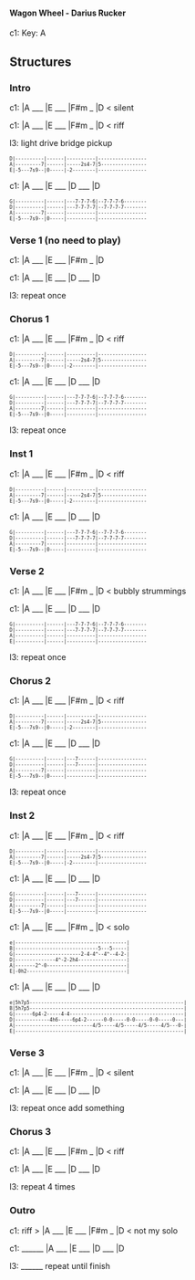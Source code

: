 
#### Wagon Wheel - Darius Rucker

c1: Key: A

## Structures

### Intro

c1: |A ___ |E ___ |F#m _ |D < silent

c1: |A ___ |E ___ |F#m _ |D < riff

l3: light drive bridge pickup

<span style="font-size:0.7em; scroll-snap-stop: always; scroll-snap-align: start;">

```
D|----------|------|----------|-----------------
A|---------7|------|-----2s4-7|5----------------
E|-5---7s9--|0-----|-2--------|-----------------
```
</span>

c1: |A ___ |E ___ |D ___ |D

<span style="font-size:0.7em; scroll-snap-stop: always; scroll-snap-align: start;">

```
G|----------|------|---7-7-7-6|--7-7-7-6--------
D|----------|------|---7-7-7-7|--7-7-7-7--------
A|---------7|------|----------|-----------------
E|-5---7s9--|0-----|----------|-----------------
```
</span>

### Verse 1 (no need to play)

c1: |A ___ |E ___ |F#m _ |D

c1: |A ___ |E ___ |D ___ |D

l3: repeat once

### Chorus 1

c1: |A ___ |E ___ |F#m _ |D < riff

<span style="font-size:0.7em; scroll-snap-stop: always; scroll-snap-align: start;">

```
D|----------|------|----------|-----------------
A|---------7|------|-----2s4-7|5----------------
E|-5---7s9--|0-----|-2--------|-----------------
```
</span>

c1: |A ___ |E ___ |D ___ |D

<span style="font-size:0.7em; scroll-snap-stop: always; scroll-snap-align: start;">

```
G|----------|------|---7-7-7-6|--7-7-7-6--------
D|----------|------|---7-7-7-7|--7-7-7-7--------
A|---------7|------|----------|-----------------
E|-5---7s9--|0-----|----------|-----------------
```
</span>

l3: repeat once

### Inst 1

c1: |A ___ |E ___ |F#m _ |D < riff

<span style="font-size:0.7em; scroll-snap-stop: always; scroll-snap-align: start;">

```
D|----------|------|----------|-----------------
A|---------7|------|-----2s4-7|5----------------
E|-5---7s9--|0-----|-2--------|-----------------
```
</span>

c1: |A ___ |E ___ |D ___ |D

<span style="font-size:0.7em; scroll-snap-stop: always; scroll-snap-align: start;">

```
G|----------|------|---7-7-7-6|--7-7-7-6--------
D|----------|------|---7-7-7-7|--7-7-7-7--------
A|---------7|------|----------|-----------------
E|-5---7s9--|0-----|----------|-----------------
```
</span>

### Verse 2

c1: |A ___ |E ___ |F#m _ |D < bubbly strummings

c1: |A ___ |E ___ |D ___ |D

<span style="font-size:0.7em; scroll-snap-stop: always; scroll-snap-align: start;">

```
G|----------|------|---7-7-7-6|--7-7-7-6--------
D|----------|------|---7-7-7-7|--7-7-7-7--------
A|----------|------|----------|-----------------
E|----------|------|----------|-----------------
```
</span>

l3: repeat once

### Chorus 2

c1: |A ___ |E ___ |F#m _ |D < riff

<span style="font-size:0.7em; scroll-snap-stop: always; scroll-snap-align: start;">

```
D|----------|------|----------|-----------------
A|---------7|------|-----2s4-7|5----------------
E|-5---7s9--|0-----|-2--------|-----------------
```
</span>

c1: |A ___ |E ___ |D ___ |D

<span style="font-size:0.7em; scroll-snap-stop: always; scroll-snap-align: start;">

```
G|----------|------|---7------|-----------------
D|----------|------|---7------|-----------------
A|---------7|------|----------|-----------------
E|-5---7s9--|0-----|----------|-----------------
```
</span>

l3: repeat once

### Inst 2

c1: |A ___ |E ___ |F#m _ |D < riff

<span style="font-size:0.7em; scroll-snap-stop: always; scroll-snap-align: start;">

```
D|----------|------|----------|-----------------
A|---------7|------|-----2s4-7|5----------------
E|-5---7s9--|0-----|-2--------|-----------------
```
</span>

c1: |A ___ |E ___ |D ___ |D

<span style="font-size:0.7em; scroll-snap-stop: always; scroll-snap-align: start;">

```
G|----------|------|---7------|-----------------
D|----------|------|---7------|-----------------
A|---------7|------|----------|-----------------
E|-5---7s9--|0-----|----------|-----------------
```
</span>

c1: |A ___ |E ___ |F#m _ |D < solo

<span style="font-size:0.7em; scroll-snap-stop: always; scroll-snap-align: start;">

```
e|---------------------------------------|
B|-----------------------------5---5-----|
G|-----------------------2-4-4^--4^--4-2-|
D|--------------4^-2-2h4-----------------|
A|-------2^-0----------------------------|
E|-0h2-----------------------------------|
```
</span>

c1: |A ___ |E ___ |D ___ |D

<span style="font-size:0.7em; scroll-snap-stop: always; scroll-snap-align: start;">

```
e|5h7p5------------------------------------------------------|
B|5h7p5------------------------------------------------------|
G|------6p4-2-----4-4----------------------------------------|
D|------------4h6-----6p4-2------0-0-----0-0-----0-0-----0---|
A|---------------------------4/5-----4/5-----4/5-----4/5---0-|
E|-----------------------------------------------------------|
```
</span>

### Verse 3

c1: |A ___ |E ___ |F#m _ |D < silent

c1: |A ___ |E ___ |D ___ |D

l3: repeat once add something

### Chorus 3

c1: |A ___ |E ___ |F#m _ |D < riff

c1: |A ___ |E ___ |D ___ |D

l3: repeat 4 times

### Outro

c1: riff > |A ___ |E ___ |F#m _ |D < not my solo

c1: ______ |A ___ |E ___ |D ___ |D

l3: ______ repeat until finish

